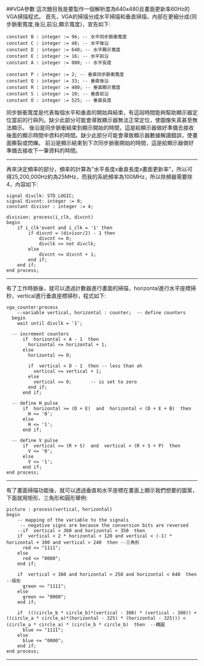 ##VGA參數
這次題目我是要製作一個解析度為640x480且畫面更新率60Hz的VGA掃描程式。
首先，VGA的掃描分成水平掃描和垂直掃描，內部在更細分成{同步脈衝寬度,後沿,前沿,顯示寬度}，宣告如下:

    constant B : integer := 96; -- 水平同步脈衝寬度
    constant C : integer := 48; -- 水平後沿
    constant D : integer := 640; -- 水平顯示寬度
    constant E : integer := 16; -- 水平前沿
    constant A : integer := 800; -- 水平長度
    
    constant P : integer := 2; -- 垂直同步脈衝寬度
    constant Q : integer := 33; -- 垂直後沿
    constant R : integer := 480; -- 垂直顯示寬度
    constant S : integer := 10; -- 垂直前沿
    constant O : integer := 525; -- 垂直長度

同步脈衝寬度是代表每個水平和垂直的開始與結束，有這段時間能夠幫助顯示器定位當前的行與列。缺少此部分可能會導致顯示器無法正常定位，使圖像失真甚至無法顯示。
後沿是同步脈衝結束到顯示開始的時間，這是給顯示器做好準備去接收後面的顯示時間中資料的時間。缺少此部分可能會導致顯示器數據解讀錯誤，使畫面撕裂或閃爍。
前沿是顯示結束到下次同步脈衝開始的時間，這是給顯示器做好準備去接收下一筆資料的時間。

------------------------------------------------------
再來決定頻率的部分，頻率的計算為"水平長度x垂直長度x畫面更新率"，所以可得25,200,000Hz約為25MHz，而我的系統頻率為100MHz，所以除頻器需要除4，內容如下:

    signal divclk: STD_LOGIC;
    signal divcnt: integer := 0;
    constant divisor : integer := 4;
    
    division: process(i_clk, divcnt)
    begin
        if i_clk'event and i_clk = '1' then
            if divcnt = (divisor/2) - 1 then
                divcnt <= 0;
                divclk <= not divclk;
            else
                divcnt <= divcnt + 1;
            end if;
        end if;
    end process;

------------------------------------------------------
有了工作時脈後，就可以透過計數器進行畫面的掃描，horizontal進行水平座標掃秒，vertical進行垂直座標掃秒，程式如下:

    vga_counter:process
        --variable vertical, horizontal : counter;  -- define counters
      begin
        wait until divclk = '1';
    
      -- increment counters
          if  horizontal < A - 1  then
            horizontal <= horizontal + 1;
          else
            horizontal <= 0;
    
            if  vertical < O - 1  then -- less than oh
              vertical <= vertical + 1;
            else
              vertical <= 0;       -- is set to zero
            end if;
          end if;
    
      -- define H pulse
          if  horizontal >= (D + E)  and  horizontal < (D + E + B)  then
            H <= '0';
          else
            H <= '1';
          end if;
    
      -- define V pulse
          if  vertical >= (R + S)  and  vertical < (R + S + P)  then
            V <= '0';
          else
            V <= '1';
          end if;
    end process;

------------------------------------------------------
有了畫面掃描功能後，就可以透過垂直和水平座標在畫面上顯示我們想要的圖案，下面就用矩形、三角形和圓形舉例:

    picture : process(vertical, horizontal)
    begin
        -- mapping of the variable to the signals
         -- negative signs are because the conversion bits are reversed
        --if  vertical < 360 and horizontal < 350  then
        if  vertical < 2 * horizontal + 120 and vertical < (-1) * horizontal + 300 and vertical > 240  then --三角形
          red <= "1111";
        else
          red <= "0000";
        end if;
        
        if  vertical < 360 and horizontal > 250 and horizontal < 640  then  --矩形
          green <= "1111";
        else
          green <= "0000";
        end if;
        
        if  (((circle_b * circle_b)*(vertical - 300) * (vertical - 300)) + ((circle_a * circle_a)*(horizontal - 325) * (horizontal - 325))) < (circle_a * circle_a) * (circle_b * circle_b)  then  --橢圓
          blue <= "1111";
        else
          blue <= "0000";
        end if;
    end process;

------------------------------------------------------
